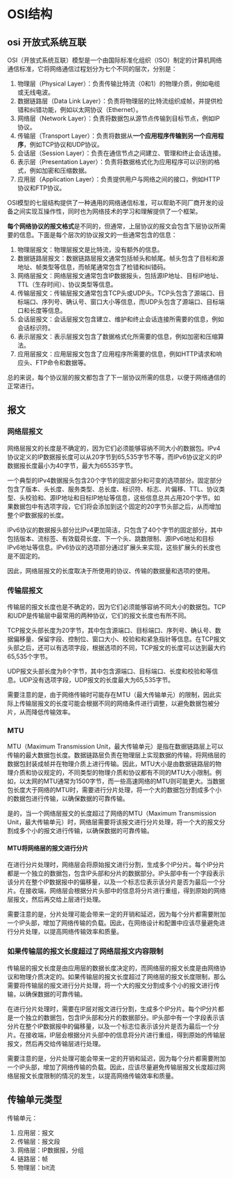 # OSI结构

## osi 开放式系统互联

OSI（开放式系统互联）模型是一个由国际标准化组织（ISO）制定的计算机网络通信标准，它将网络通信过程划分为七个不同的层次，分别是：

1. 物理层（Physical Layer）：负责传输比特流（0和1）的物理介质，例如电缆或无线电波。
2. 数据链路层（Data Link Layer）：负责将物理层的比特流组织成帧，并提供检错和纠错功能，例如以太网协议（Ethernet）。
3. 网络层（Network Layer）：负责将数据包从源节点传输到目标节点，例如IP协议。
4. 传输层（Transport Layer）：负责将数据从**一个应用程序传输到另一个应用程序**，例如TCP协议和UDP协议。
5. 会话层（Session Layer）：负责在通信节点之间建立、管理和终止会话连接。
6. 表示层（Presentation Layer）：负责将数据格式化为应用程序可以识别的格式，例如加密和压缩数据。
7. 应用层（Application Layer）：负责提供用户与网络之间的接口，例如HTTP协议和FTP协议。

OSI模型的七层结构提供了一种通用的网络通信标准，可以帮助不同厂商开发的设备之间实现互操作性，同时也为网络技术的学习和理解提供了一个框架。

**每个网络协议的报文格式**是不同的，但通常，上层协议的报文会包含下层协议所需要的信息。下面是每个层次的协议报文的一些通常包含的信息：

1. 物理层报文：物理层报文是比特流，没有额外的信息。
2. 数据链路层报文：数据链路层报文通常包括帧头和帧尾。帧头包含了目标和源地址、帧类型等信息，而帧尾通常包含了检错和纠错码。
3. 网络层报文：网络层报文通常包含IP数据报头，包括源IP地址、目标IP地址、TTL（生存时间）、协议类型等信息。
4. 传输层报文：传输层报文通常包含TCP头或UDP头。TCP头包含了源端口、目标端口、序列号、确认号、窗口大小等信息，而UDP头包含了源端口、目标端口和长度等信息。
5. 会话层报文：会话层报文包含建立、维护和终止会话连接所需要的信息，例如会话标识符。
6. 表示层报文：表示层报文包含了数据格式化所需要的信息，例如加密和压缩算法。
7. 应用层报文：应用层报文包含了应用程序所需要的信息，例如HTTP请求和响应头、FTP命令和数据等。

总的来说，每个协议层的报文都包含了下一层协议所需的信息，以便于网络通信的正常进行。

## 报文

### 网络层报文

网络层报文的长度是不确定的，因为它们必须能够容纳不同大小的数据包。IPv4协议定义的IP数据报长度可以从20字节到65,535字节不等，而IPv6协议定义的IP数据报长度最小为40字节，最大为65535字节。

一个典型的IPv4数据报头包含20个字节的固定部分和可变的选项部分。固定部分包含了版本、头长度、服务类型、总长度、标识符、标志、片偏移、TTL、协议类型、头校验和、源IP地址和目标IP地址等信息，这些信息总共占用20个字节。如果数据包中有选项字段，它们将会添加到这个固定的20字节头部之后，从而增加整个IP数据报的长度。

IPv6协议的数据报头部分比IPv4更加简洁，只包含了40个字节的固定部分，其中包括版本、流标签、有效载荷长度、下一个头、跳数限制、源IPv6地址和目标IPv6地址等信息。IPv6协议的选项部分通过扩展头来实现，这些扩展头的长度也是不固定的。

因此，网络层报文的长度取决于所使用的协议、传输的数据量和选项的使用。

### 传输层报文

传输层的报文长度也是不确定的，因为它们必须能够容纳不同大小的数据包。TCP和UDP是传输层中最常用的两种协议，它们的报文长度也有所不同。

TCP报文头部长度为20字节，其中包含源端口、目标端口、序列号、确认号、数据偏移量、保留字段、控制位、窗口大小、校验和和紧急指针等信息。在TCP报文头部之后，还可以有选项字段，根据选项的不同，TCP报文的长度可以达到最大约65,535个字节。

UDP报文头部长度为8个字节，其中包含源端口、目标端口、长度和校验和等信息。UDP没有选项字段，UDP报文的长度最大为65,535字节。

需要注意的是，由于网络传输时可能存在MTU（最大传输单元）的限制，因此实际上传输层报文的长度可能会根据不同的网络条件进行调整，以避免数据包被分片，从而降低传输效率。

### MTU

MTU（Maximum Transmission Unit，最大传输单元）是指在数据链路层上可以传输的最大数据包长度。数据链路层负责在物理层上实现数据的传输，将网络层的数据包封装成帧并在物理介质上进行传输。因此，MTU大小是由数据链路层的物理介质和协议规定的，不同类型的物理介质和协议都有不同的MTU大小限制。例如，以太网的MTU通常为1500字节，而一些高速网络的MTU则可能更大。当数据包长度大于网络的MTU时，需要进行分片处理，将一个大的数据包分割成多个小的数据包进行传输，以确保数据的可靠传输。

是的，当一个网络层报文的长度超过了网络的MTU（Maximum Transmission Unit，最大传输单元）时，网络层需要将该报文进行分片处理，将一个大的报文分割成多个小的报文进行传输，以确保数据的可靠传输。

#### MTU将网络层的报文进行分片

在进行分片处理时，网络层会将原始报文进行分割，生成多个IP分片。每个IP分片都是一个独立的数据包，包含IP头部和分片的数据部分。IP头部中有一个字段表示该分片在整个IP数据报中的偏移量，以及一个标志位表示该分片是否为最后一个分片。在接收端，网络层会根据分片头部中的信息将分片进行重组，得到原始的网络层报文，然后再交给上层进行处理。

需要注意的是，分片处理可能会带来一定的开销和延迟，因为每个分片都需要附加一个IP头部，增加了网络传输的负载。因此，在网络设计和配置中应该尽量避免进行分片处理，以提高网络传输效率和质量。

### 如果传输层的报文长度超过了网络层报文内容限制

传输层的报文长度是由应用层的数据长度决定的，而网络层的报文长度是由网络协议和物理介质决定的。如果传输层的报文长度超过了网络层的报文长度限制，那么需要将传输层的报文进行分片处理，将一个大的报文分割成多个小的报文进行传输，以确保数据的可靠传输。

在进行分片处理时，需要在IP层对报文进行分割，生成多个IP分片。每个IP分片都是一个独立的数据包，包含IP头部和分片的数据部分。IP头部中有一个字段表示该分片在整个IP数据报中的偏移量，以及一个标志位表示该分片是否为最后一个分片。在接收端，IP层会根据分片头部中的信息将分片进行重组，得到原始的传输层报文，然后再交给传输层进行处理。

需要注意的是，分片处理可能会带来一定的开销和延迟，因为每个分片都需要附加一个IP头部，增加了网络传输的负载。因此，应该尽量避免传输层报文长度超过网络层报文长度限制的情况的发生，以提高网络传输效率和质量。

## 传输单元类型

传输单元：

1. 应用层：报文
2. 传输层：报文段
3. 网络层：IP数据报，分组
4. 链路层：帧
5. 物理层：bit流